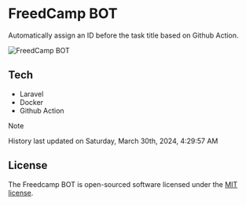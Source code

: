 # FreedCamp BOT

Automatically assign an ID before the task title based on Github Action.

![FreedCamp BOT](https://repository-images.githubusercontent.com/737932867/7d34798b-2680-471c-b089-a78a718d3d6a)

## Tech

- Laravel
- Docker
- Github Action

> [!NOTE]  
> History last updated on Saturday, March 30th, 2024, 4:29:57 AM

## License

The Freedcamp BOT is open-sourced software licensed under the [MIT license](https://opensource.org/licenses/MIT).
